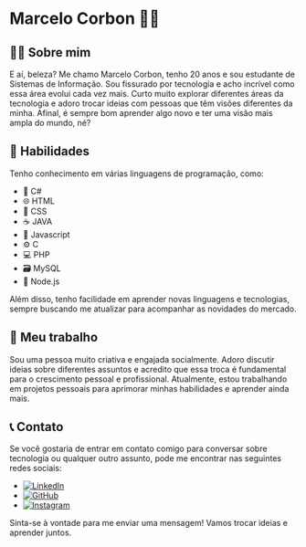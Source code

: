 # Marcelo Corbon 🏳️‍🌈


## 👨‍💻 Sobre mim

E aí, beleza? Me chamo Marcelo Corbon, tenho 20 anos e sou estudante de Sistemas de Informação. Sou fissurado por tecnologia e acho incrível como essa área evolui cada vez mais. Curto muito explorar diferentes áreas da tecnologia e adoro trocar ideias com pessoas que têm visões diferentes da minha. Afinal, é sempre bom aprender algo novo e ter uma visão mais ampla do mundo, né?

## 🚀 Habilidades

Tenho conhecimento em várias linguagens de programação, como:

- 📝 C#
- 🌐 HTML
- 🎨 CSS
- ☕️ JAVA
- 🚀 Javascript
- ⚙️ C
- 💻 PHP
- 🗃️ MySQL
- 🌟 Node.js

Além disso, tenho facilidade em aprender novas linguagens e tecnologias, sempre buscando me atualizar para acompanhar as novidades do mercado.

## 💼 Meu trabalho

Sou uma pessoa muito criativa e engajada socialmente. Adoro discutir ideias sobre diferentes assuntos e acredito que essa troca é fundamental para o crescimento pessoal e profissional. Atualmente, estou trabalhando em projetos pessoais para aprimorar minhas habilidades e aprender ainda mais.

## 📞 Contato

Se você gostaria de entrar em contato comigo para conversar sobre tecnologia ou qualquer outro assunto, pode me encontrar nas seguintes redes sociais:

- [![LinkedIn](https://img.shields.io/badge/LinkedIn-marcelocorbon-blue?style=flat&logo=linkedin&logoColor=white)](https://www.linkedin.com/in/marcelo-corbon-8738ba201/)
- [![GitHub](https://img.shields.io/badge/GitHub-marcelocorbon-black?style=flat&logo=github&logoColor=white)](https://github.com/marcelocorbon)
- [![Instagram](https://img.shields.io/badge/Instagram-marcelo.corbon-purple?style=flat&logo=instagram&logoColor=white)](https://www.instagram.com/marcelocorbon/)

Sinta-se à vontade para me enviar uma mensagem! Vamos trocar ideias e aprender juntos.
